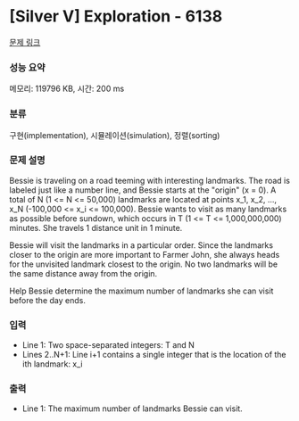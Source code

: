 # [Silver V] Exploration - 6138 

[문제 링크](https://www.acmicpc.net/problem/6138) 

### 성능 요약

메모리: 119796 KB, 시간: 200 ms

### 분류

구현(implementation), 시뮬레이션(simulation), 정렬(sorting)

### 문제 설명

<p>Bessie is traveling on a road teeming with interesting landmarks. The road is labeled just like a number line, and Bessie starts at the "origin" (x = 0). A total of N (1 <= N <= 50,000) landmarks are located at points x_1, x_2, ..., x_N  (-100,000 <= x_i <= 100,000). Bessie wants to visit as many landmarks as possible before sundown, which occurs in T (1 <= T <= 1,000,000,000) minutes. She travels 1 distance unit in 1 minute.</p>

<p>Bessie will visit the landmarks in a particular order. Since the landmarks closer to the origin are more important to Farmer John, she always heads for the unvisited landmark closest to the origin. No two landmarks will be the same distance away from the origin.</p>

<p>Help Bessie determine the maximum number of landmarks she can visit before the day ends.</p>

### 입력 

 <ul>
	<li>Line 1: Two space-separated integers: T and N</li>
	<li>Lines 2..N+1: Line i+1 contains a single integer that is the location of the ith landmark: x_i</li>
</ul>

<p> </p>

### 출력 

 <ul>
	<li>Line 1: The maximum number of landmarks Bessie can visit.</li>
</ul>

